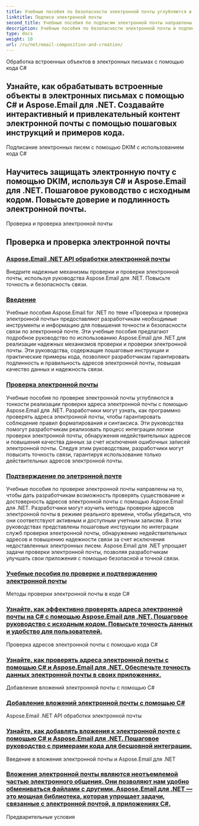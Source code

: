 ```yaml
---
title: Учебные пособия по безопасности электронной почты углубляются в тонкости реализации функций безопасности электронной почты с использованием Aspose.Email для .NET. Разработчики могут изучить методы шифрования сообщений электронной почты, защиты конфиденциальных данных и защиты от несанкционированного доступа. Эти руководства помогут разработчикам пройти процесс интеграции алгоритмов шифрования, настройки безопасных соединений и повышения конфиденциальности связи. Следуя этим руководствам, разработчики смогут улучшить свои приложения с помощью безопасной связи по электронной почте, гарантируя конфиденциальность конфиденциальной информации.
linktitle: Подписи электронной почты
second_title: Учебные пособия по подписям электронной почты направлены на то, чтобы дать разработчикам возможность создавать персонализированные подписи электронной почты и управлять ими с помощью Aspose.Email для .NET. Разработчики могут изучить методы включения элементов брендинга, контактной информации и заявлений об отказе от ответственности в подписи электронных писем. В этих руководствах представлены пошаговые инструкции по настройке шаблонов подписей электронной почты, внедрению изображений и ссылок, а также автоматизации вставки подписи. Aspose.Email для .NET упрощает управление подписями электронной почты, позволяя разработчикам улучшать свои приложения с помощью профессионального и последовательного брендинга электронной почты.
description: Учебные пособия по безопасности электронной почты и подписям
type: docs
weight: 10
url: /ru/net/email-composition-and-creation/
---
```


Обработка встроенных объектов в электронных письмах с помощью кода C#

## Узнайте, как обрабатывать встроенные объекты в электронных письмах с помощью C# и Aspose.Email для .NET. Создавайте интерактивный и привлекательный контент электронной почты с помощью пошаговых инструкций и примеров кода.

Подписание электронных писем с помощью DKIM с использованием кода C#

## Научитесь защищать электронную почту с помощью DKIM, используя C# и Aspose.Email для .NET. Пошаговое руководство с исходным кодом. Повысьте доверие и подлинность электронной почты.

 Проверка и проверка электронной почты

##  Проверка и проверка электронной почты
### [ Aspose.Email .NET API обработки электронной почты](./crafting-a-fresh-email-csharp-implementation/)
 Внедрите надежные механизмы проверки и проверки электронной почты, используя руководства Aspose.Email для .NET. Повысьте точность и безопасность связи.
### [Введение](./constructing-a-new-mail-message-in-csharp/)
Учебные пособия Aspose.Email for .NET по теме «Проверка и проверка электронной почты» предоставляют разработчикам необходимые инструменты и информацию для повышения точности и безопасности связи по электронной почте. Эти учебные пособия предлагают подробное руководство по использованию Aspose.Email для .NET для реализации надежных механизмов проверки и проверки электронной почты. Эти руководства, содержащие пошаговые инструкции и практические примеры кода, позволяют разработчикам гарантировать подлинность и правильность адресов электронной почты, повышая качество данных и надежность связи.
### [Проверка электронной почты](./generating-tnef-eml-from-msg-in-csharp/)
Учебные пособия по проверке электронной почты углубляются в тонкости реализации проверки адреса электронной почты с помощью Aspose.Email для .NET. Разработчики могут узнать, как программно проверять адреса электронной почты, чтобы гарантировать соблюдение правил форматирования и синтаксиса. Эти руководства помогут разработчикам реализовать процесс интеграции логики проверки электронной почты, обнаружения недействительных адресов и повышения качества данных за счет исключения ошибочных записей электронной почты. Следуя этим руководствам, разработчики могут повысить точность связи, гарантируя использование только действительных адресов электронной почты.
### [Подтверждение по элетронной почте](./forming-tnef-format-from-msg-with-csharp/)
Учебные пособия по проверке электронной почты направлены на то, чтобы дать разработчикам возможность проверять существование и достоверность адресов электронной почты с помощью Aspose.Email для .NET. Разработчики могут изучить методы проверки адресов электронной почты в режиме реального времени, чтобы убедиться, что они соответствуют активным и доступным учетным записям. В этих руководствах представлены пошаговые инструкции по интеграции служб проверки электронной почты, обнаружению недействительных адресов и повышению надежности связи за счет исключения недоставленных электронных писем. Aspose.Email для .NET упрощает задачи проверки электронной почты, позволяя разработчикам улучшать свои приложения с помощью безопасной и точной связи. 
### [Учебные пособия по проверке и подтверждению электронной почты](./setting-alternative-text-for-images-csharp-guide/)
 Методы проверки электронной почты в коде C#
### [Узнайте, как эффективно проверять адреса электронной почты на C# с помощью Aspose.Email для .NET. Пошаговое руководство с исходным кодом. Повысьте точность данных и удобство для пользователей.](./managing-default-text-encoding-csharp-implementation/)
Проверка адресов электронной почты с помощью кода C#
### [Узнайте, как проверять адреса электронной почты с помощью C# и Aspose.Email для .NET. Обеспечьте точность данных электронной почты в своих приложениях.](./configuring-email-headers-in-csharp/)
 Добавление вложений электронной почты с помощью C#
### [ Добавление вложений электронной почты с помощью C#](./adding-html-body-to-emails-csharp-example/)
 Aspose.Email .NET API обработки электронной почты
### [ Узнайте, как добавлять вложения к электронной почте с помощью C# и Aspose.Email для .NET. Пошаговое руководство с примерами кода для бесшовной интеграции.](./specifying-recipient-addresses-in-csharp/)
Введение в вложения электронной почты и Aspose.Email для .NET
### [Вложения электронной почты являются неотъемлемой частью электронного общения. Они позволяют нам удобно обмениваться файлами с другими. Aspose.Email для .NET — это мощная библиотека, которая упрощает задачи, связанные с электронной почтой, в приложениях C#.](./loading-email-messages-with-load-options-in-csharp/)
Предварительные условия